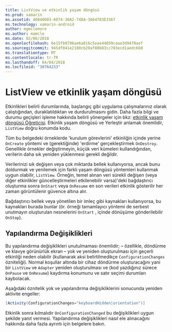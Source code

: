 ```yaml
---
title: ListView ve etkinlik yaşam döngüsü
ms.prod: xamarin
ms.assetid: 40840D03-6074-30A2-74DA-3664703E3367
ms.technology: xamarin-android
author: mgmclemore
ms.author: mamcle
ms.date: 02/06/2018
ms.openlocfilehash: 6e15fb8796ae6a616c5eae44059caae3d9478aef
ms.sourcegitcommit: 945df041e2180cb20af08b83cc703ecd1aedc6b0
ms.translationtype: MT
ms.contentlocale: tr-TR
ms.lasthandoff: 04/04/2018
ms.locfileid: "30764233"
---
```

# <a name="listview-and-the-activity-lifecycle"></a>ListView ve etkinlik yaşam döngüsü

Etkinlikleri belirli durumlarında, başlangıç gibi uygulama çalışmalarınız olarak çalıştığından, duraklatıldıktan ve durdurulmasını gidin. Daha fazla bilgi ve durumu geçişleri işleme hakkında belirli yönergeler için bkz: [etkinlik yaşam döngüsü Öğreticisi](~/android/app-fundamentals/activity-lifecycle/index.md).
Etkinlik yaşam döngüsü ve Yerleştir anlamak önemlidir, `ListView` doğru konumda kodu.

Tüm bu belgedeki örneklerde 'kurulum görevlerini' etkinliğin içinde yerine `OnCreate` yöntemi ve (gerektiğinde) 'erdirme' gerçekleştirmek `OnDestroy`. Genellikle örnekler değiştirmeyin, küçük veri kümeleri kullandığından, verilerin daha sık yeniden yüklenmesi gerekli değildir.

Verilerinizi sık değişen veya çok miktarda bellek kullanıyorsa, ancak bunu doldurmak ve yenilemek için farklı yaşam döngüsü yöntemleri kullanmak uygun olabilir, `ListView`. Örneğin, temel alınan veri sürekli değişen (veya diğer etkinlikler güncelleştirmeleri etkilenebilir varsa)'deki bağdaştırıcı oluşturma sonra `OnStart` veya `OnResume` en son verileri etkinlik gösterilir her zaman görüntülenir güvence altına alır.

Bağdaştırıcı bellek veya yönetilen bir imleç gibi kaynakları kullanıyorsa, bu kaynakları burada bunlar (ör. örneği tamamlayıcı yöntemi de serbest unutmayın oluşturulan nesnelerini `OnStart` , içinde dönüşüme gönderilebilir `OnStop`).


## <a name="configuration-changes"></a>Yapılandırma Değişiklikleri

Bu yapılandırma değişiklikleri unutulmaması önemlidir; &ndash; özellikle, döndürme ve klavye görünürlük ekran &ndash; yok ve yeniden oluşturulması için geçerli etkinliği neden olabilir (kullanarak aksi belirtilmedikçe `ConfigurationChanges` özniteliği). Normal koşullar altında bir cihaz döndürme oluşturacağını yani bir `ListView` ve `Adapter` yeniden oluşturulması ve (kod yazdığınız sürece `OnPause` ve `OnResume`) kaydırma konumunu ve satır seçimi durumları kaybolacak.

Aşağıdaki öznitelik yok ve yapılandırma değişikliklerini sonucunda yeniden aktivite engeller:

```csharp
[Activity(ConfigurationChanges="keyboardHidden|orientation")]
```

Etkinlik sonra kılmalıdır `OnConfigurationChanged` bu değişiklikleri uygun şekilde yanıt vermesi. Yapılandırma değişiklikleri nasıl ele alınacağını hakkında daha fazla ayrıntı için belgelere bakın.


